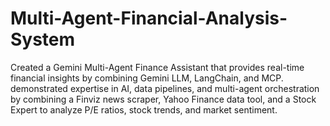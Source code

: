 # Multi-Agent-Financial-Analysis-System
Created a Gemini Multi-Agent Finance Assistant that provides real-time financial insights by combining Gemini LLM, LangChain, and MCP.  demonstrated expertise in AI, data pipelines, and multi-agent orchestration by combining a Finviz news scraper, Yahoo Finance data tool, and a Stock Expert to analyze P/E ratios, stock trends, and market sentiment.
